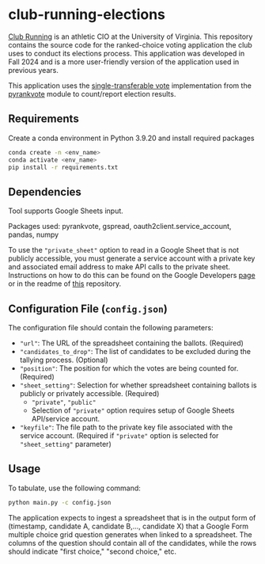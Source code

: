 # club-running-elections

[Club Running](https://virginia.clubrunning.org) is an athletic CIO at the University of Virginia. This repository contains the source code for the ranked-choice voting application the club uses to conduct its elections process. This application was developed in Fall 2024 and is a more user-friendly version of the application used in previous years. 

This application uses the [single-transferable vote](https://en.wikipedia.org/wiki/Single_transferable_vote) implementation from the [pyrankvote](https://github.com/jontingvold/pyrankvote) module to count/report election results. 

## Requirements
Create a conda environment in Python 3.9.20 and install required packages

```bash
conda create -n <env_name>
conda activate <env_name>
pip install -r requirements.txt
```
## Dependencies

Tool supports Google Sheets input.

Packages used: pyrankvote, gspread, oauth2client.service_account, pandas, numpy

To use the `"private_sheet"` option to read in a Google Sheet that is not publicly accessible, you must generate a service account with a private key and associated email address to make API calls to the private sheet. Instructions on how to do this can be found on the Google Developers [page](https://developers.google.com/sheets/api/guides/concepts) or in the readme of [this](https://github.com/juampynr/google-spreadsheet-reader) repository.

## Configuration File (`config.json`)
The configuration file should contain the following parameters:

* `"url"`: The URL of the spreadsheet containing the ballots. (Required)
* `"candidates_to_drop"`: The list of candidates to be excluded during the tallying process. (Optional)
* `"position"`: The position for which the votes are being counted for. (Required)
* `"sheet_setting"`: Selection for whether spreadsheet containing ballots is publicly or privately accessible. (Required)
     - `"private"`, `"public"`
     - Selection of `"private"` option requires setup of Google Sheets API/service account.
* `"keyfile"`: The file path to the private key file associated with the service account. (Required if `"private"` option is selected for `"sheet_setting"` parameter)

## Usage
To tabulate, use the following command:

```bash
python main.py -c config.json
```

The application expects to ingest a spreadsheet that is in the output form of (timestamp, candidate A, candidate B,..., candidate X) that a Google Form multiple choice grid question generates when linked to a spreadsheet. The columns of the question should contain all of the candidates, while the rows should indicate "first choice," "second choice," etc.
